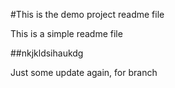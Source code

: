 #This is the demo project readme file

This is a simple readme file

##nkjkldsihaukdg

Just some update again, for branch